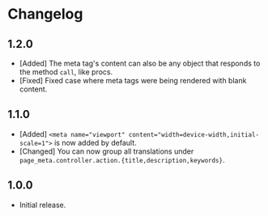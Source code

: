 # Changelog

<!--
Prefix your message with one of the following:

- [Added] for new features.
- [Changed] for changes in existing functionality.
- [Deprecated] for soon-to-be removed features.
- [Removed] for now removed features.
- [Fixed] for any bug fixes.
- [Security] in case of vulnerabilities.
-->

## 1.2.0

- [Added] The meta tag's content can also be any object that responds to the
  method `call`, like procs.
- [Fixed] Fixed case where meta tags were being rendered with blank content.

## 1.1.0

- [Added] `<meta name="viewport" content="width=device-width,initial-scale=1">`
  is now added by default.
- [Changed] You can now group all translations under
  `page_meta.controller.action.{title,description,keywords}`.

## 1.0.0

- Initial release.
